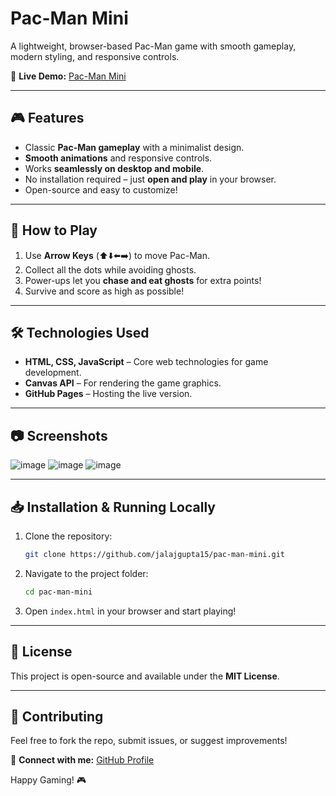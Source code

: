 # Pac-Man Mini


A lightweight, browser-based Pac-Man game with smooth gameplay, modern styling, and responsive controls.

🔗 **Live Demo:** [Pac-Man Mini](https://jalajgupta15.github.io/pac-man-mini/)

---

## 🎮 Features

- Classic **Pac-Man gameplay** with a minimalist design.
- **Smooth animations** and responsive controls.
- Works **seamlessly on desktop and mobile**.
- No installation required – just **open and play** in your browser.
- Open-source and easy to customize!

---

## 🚀 How to Play

1. Use **Arrow Keys** (⬆️⬇️⬅️➡️) to move Pac-Man.
2. Collect all the dots while avoiding ghosts.
3. Power-ups let you **chase and eat ghosts** for extra points!
4. Survive and score as high as possible!

---

## 🛠️ Technologies Used

- **HTML, CSS, JavaScript** – Core web technologies for game development.
- **Canvas API** – For rendering the game graphics.
- **GitHub Pages** – Hosting the live version.

---

## 📷 Screenshots

![image](https://github.com/user-attachments/assets/360c8957-66b3-435c-a2aa-701f467b45ae)
![image](https://github.com/user-attachments/assets/6ca24548-7841-4621-a3d3-1f11d8d013f3)
![image](https://github.com/user-attachments/assets/5c4f2781-2823-4843-b0bd-ec3dd8ebd312)

---

## 📥 Installation & Running Locally

1. Clone the repository:
   ```sh
   git clone https://github.com/jalajgupta15/pac-man-mini.git
   ```
2. Navigate to the project folder:
   ```sh
   cd pac-man-mini
   ```
3. Open `index.html` in your browser and start playing!

---

## 📝 License

This project is open-source and available under the **MIT License**.

---

## 🤝 Contributing

Feel free to fork the repo, submit issues, or suggest improvements!

📩 **Connect with me:** [GitHub Profile](https://github.com/jalajgupta15)

Happy Gaming! 🎮
